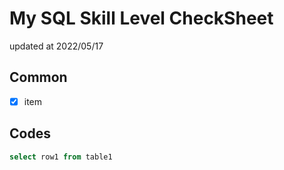 # My SQL Skill Level CheckSheet

updated at 2022/05/17

## Common

- [x] item


## Codes

```sql
select row1 from table1
```